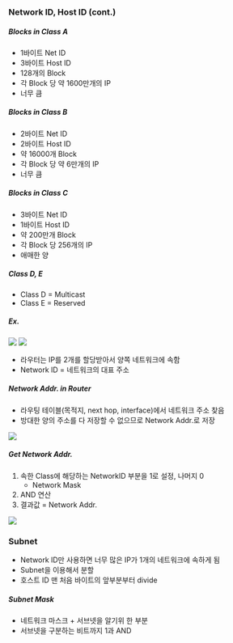 ### Network ID, Host ID (cont.)

##### Blocks in Class A

- 1바이트 Net ID
- 3바이트 Host ID
- 128개의 Block
- 각 Block 당 약 1600만개의 IP
- 너무 큼

##### Blocks in Class B

- 2바이트 Net ID
- 2바이트 Host ID
- 약 16000개 Block
- 각 Block 당 약 6만개의 IP
- 너무 큼

##### Blocks in Class C

- 3바이트 Net ID
- 1바이트 Host ID
- 약 200만개 Block
- 각 Block 당 256개의 IP
- 애매한 양

##### Class D, E

- Class D = Multicast
- Class E = Reserved

##### Ex.

<img src="https://github.com/L-Hyun/L-Hyun.github.io/blob/main/assets/Network/13-1.png?raw=true"/>

<img src="https://github.com/L-Hyun/L-Hyun.github.io/blob/main/assets/Network/13-2.png?raw=true"/>

- 라우터는 IP를 2개를 할당받아서 양쪽 네트워크에 속함
- Network ID = 네트워크의 대표 주소

##### Network Addr. in Router

- 라우팅 테이블(목적지, next hop, interface)에서 네트워크 주소 찾음
- 방대한 양의 주소를 다 저장할 수 없으므로 Network Addr.로 저장

<img src="https://github.com/L-Hyun/L-Hyun.github.io/blob/main/assets/Network/13-3.png?raw=true"/>

##### Get Network Addr.

1. 속한 Class에 해당하는 NetworkID 부분을 1로 설정, 나머지 0
   - Network Mask
2. AND 연산
3. 결과값 = Network Addr.

<img src="https://github.com/L-Hyun/L-Hyun.github.io/blob/main/assets/Network/13-4.png?raw=true"/>

### Subnet

- Network ID만 사용하면 너무 많은 IP가 1개의 네트워크에 속하게 됨
- Subnet을 이용해서 분할
- 호스트 ID 맨 처음 바이트의 앞부분부터 divide

##### Subnet Mask

- 네트워크 마스크 + 서브넷을 알기위 한 부분
- 서브넷을 구분하는 비트까지 1과 AND
